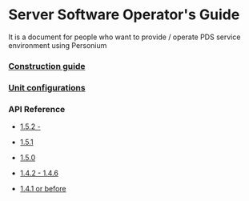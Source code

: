 # Server Software Operator's Guide  

It is a document for people who want to provide / operate PDS service environment using Personium  

### [Construction guide](./setup_en.md)  

### [Unit configurations](./unit_config_list.md)  

### API Reference  
<ul class="listStyleTypeNone">
<li><p><a href="../apiref/1.5.2/000_Rest_API_Reference.html">1.5.2 -</a></p></li>
<li><p><a href="../apiref/1.5.1/000_Rest_API_Reference.html">1.5.1</a></p></li>
<li><p><a href="../apiref/1.5.0/000_Rest_API_Reference.html">1.5.0</a></p></li>
<li><p><a href="../apiref/1.4.6/000_Rest_API_Reference.html">1.4.2 - 1.4.6</a></p></li>
<li><p><a href="http://personium.io/docs/api/1.3.25/English/English.htm#docs/WelcometoPCSDocumentation.htm">1.4.1 or before</a></p></li>
</ul>
